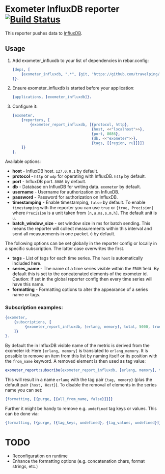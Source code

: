 # Exometer InfluxDB reporter [![Build Status](https://travis-ci.org/travelping/exometer_influxdb.svg)](https://travis-ci.org/travelping/exometer_influxdb)

This reporter pushes data to [InfluxDB](https://influxdb.com/index.html).

## Usage

1. Add exometer_influxdb to your list of dependencies in rebar.config:

    ```erlang
    {deps, [
        {exometer_influxdb, ".*", {git, "https://github.com/travelping/exometer_influxdb.git", "master"}}
    ]}.
    ```

2. Ensure exometer_influxdb is started before your application:

    ```erlang
    {applications, [exometer_influxdb]}.
    ```

3. Configure it:

    ```erlang
    {exometer, 
        {reporters, [
            {exometer_report_influxdb, [{protocol, http}, 
                                        {host, <<"localhost">>},
                                        {port, 8086},
                                        {db, <<"exometer">>},
                                        {tags, [{region, ru}]}]}
        ]}
    }.
    ```

Available options:

* __host__ - InfluxDB host. `127.0.0.1` by default.
* __protocol__ - `http` or `udp` for operating with InfluxDB. `http` by default.
* __port__ - InfluxDB port. `8086` by default.
* __db__ - Database on InfluxDB for writing data. `exometer` by default.
* __username__ - Username for authorization on InfluxDB.
* __password__ - Password for authorization on InfluxDB.
* __timestamping__ - Enable timestamping, `false` by default. To enable `timestamping` with the reporter you can use `true` or `{true, Precision}` where `Precision` is a unit taken from `[n,u,ms,s,m,h]`. The default unit is `u`.
* __batch_window_size__ - set window size in ms for batch sending. This means the reporter will collect measurements within this interval and send all measurements in one packet. `0` by default.

The following options can be set globally in the reporter config or locally in a specific subscription. The latter case overwrites the first.

* __tags__ - List of tags for each time series. The `host` is automatically included here.
* __series_name__ - The name of a time series visible within the `FROM` field. By default this is set to the concatenated elements of the exometer id. Caution: If set in the global reporter config then every time series will have this name.
* __formatting__ - Formatting options to alter the appearance of a series name or tags.

### Subscription examples:

```erlang
{exometer, 
    {subscriptions, [
         {exometer_report_influxdb, [erlang, memory], total, 5000, true, [{tags, {tag, value}}]},
    ]}
}.
```

By default the in InfluxDB visible name of the metric is derived from the exometer id: Here `[erlang, memory]` is translated to `erlang_memory`. 
It is possible to remove an item from this list by naming itself or its position with the `from_name` keyword. A removed element is then used as tag value:

```erlang
exometer_report:subscribe(exometer_report_influxdb, [erlang, memory], total, 5000, true, [{tags, [{tag, {from_name, 2}}]}]).
```

This will result in a name `erlang` with the tag pair `{tag, memory}` (plus the default pair `{host, Host}`). To disable the removal of elements in the series name you can set:

```erlang
{formatting, [{purge, [{all_from_name, false}]}]}
```

Further it might be handy to remove e.g. `undefined` tag keys or values. This can be done via:

```erlang
{formatting, [{purge, [{tag_keys, undefined}, {tag_values, undefined}]}]}
```


# TODO

* Reconfiguration on runtime
* Enhance the formatting options (e.g. concatenation chars, format strings, etc.)
